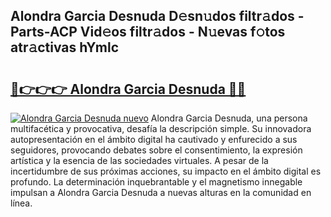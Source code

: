 ## Alondra Garcia Desnuda D𝚎sn𝚞dos filtr𝚊dos - Parts-ACP Vid𝚎os filtr𝚊dos - N𝚞evas f𝚘tos atr𝚊ctivas hYmlc

# <h2><a href="http://mbcvk9g.tromn.icu/?c=Alondra+Garcia+Desnuda">🔗👉👉👉 Alondra Garcia Desnuda 🔗🔗</a></h2>

[![Alondra Garcia Desnuda nuevo](https://i.imgur.com/pEAQMta.gif)](http://mbcvk9g.tromn.icu/?c=Alondra+Garcia+Desnuda)
Alondra Garcia Desnuda, una persona multifacética y provocativa, desafía la descripción simple. Su innovadora autopresentación en el ámbito digital ha cautivado y enfurecido a sus seguidores, provocando debates sobre el consentimiento, la expresión artística y la esencia de las sociedades virtuales. A pesar de la incertidumbre de sus próximas acciones, su impacto en el ámbito digital es profundo. La determinación inquebrantable y el magnetismo innegable impulsan a Alondra Garcia Desnuda a nuevas alturas en la comunidad en línea.
